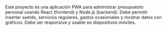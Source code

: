 <!-- Use this file to provide workspace-specific custom instructions to Copilot. For more details, visit https://code.visualstudio.com/docs/copilot/copilot-customization#_use-a-githubcopilotinstructionsmd-file -->

Este proyecto es una aplicación PWA para administrar presupuesto personal usando React (frontend) y Node.js (backend). Debe permitir insertar sueldo, servicios regulares, gastos ocasionales y mostrar datos con gráficos. Debe ser responsive y usable en dispositivos móviles.
